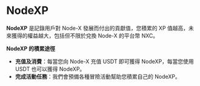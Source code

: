 # NodeXP

**NodeXP** 是記錄用戶對 Node-X 發展而付出的貢獻值，您積累的 XP 值越高，未來獲得的權益越大，包括但不限於兌換 Node-X 的平台幣 NXC。

**NodeXP 的積累途徑**

* **充值及消費**：每當您向 Node-X 充值 USDT 即可獲得 NodeXP，每當您使用 USDT 也可以獲得 NodeXP。
* **完成活動任務**：我們會預備各種冒險活動幫助您積累自己的 NodeXP。

